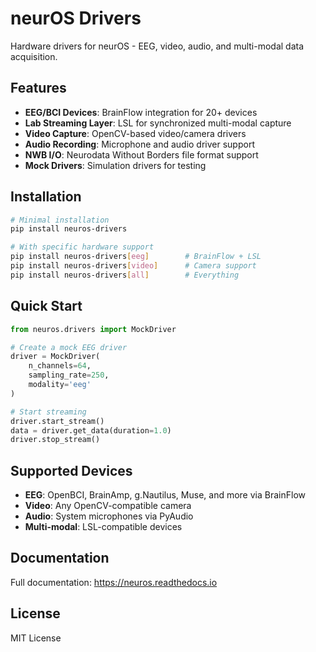 # neurOS Drivers

Hardware drivers for neurOS - EEG, video, audio, and multi-modal data acquisition.

## Features

- **EEG/BCI Devices**: BrainFlow integration for 20+ devices
- **Lab Streaming Layer**: LSL for synchronized multi-modal capture
- **Video Capture**: OpenCV-based video/camera drivers
- **Audio Recording**: Microphone and audio driver support
- **NWB I/O**: Neurodata Without Borders file format support
- **Mock Drivers**: Simulation drivers for testing

## Installation

```bash
# Minimal installation
pip install neuros-drivers

# With specific hardware support
pip install neuros-drivers[eeg]        # BrainFlow + LSL
pip install neuros-drivers[video]      # Camera support
pip install neuros-drivers[all]        # Everything
```

## Quick Start

```python
from neuros.drivers import MockDriver

# Create a mock EEG driver
driver = MockDriver(
    n_channels=64,
    sampling_rate=250,
    modality='eeg'
)

# Start streaming
driver.start_stream()
data = driver.get_data(duration=1.0)
driver.stop_stream()
```

## Supported Devices

- **EEG**: OpenBCI, BrainAmp, g.Nautilus, Muse, and more via BrainFlow
- **Video**: Any OpenCV-compatible camera
- **Audio**: System microphones via PyAudio
- **Multi-modal**: LSL-compatible devices

## Documentation

Full documentation: https://neuros.readthedocs.io

## License

MIT License
